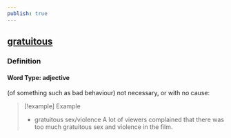 ```yaml
---
publish: true
---
```


## [gratuitous](https://dictionary.cambridge.org/dictionary/english/gratuitous)

### Definition
#### Word Type: adjective
(of something such as bad behaviour) not necessary, or with no cause:

>[!example] Example
> - gratuitous sex/violence A lot of viewers complained that there was too much gratuitous sex and violence in the film.

